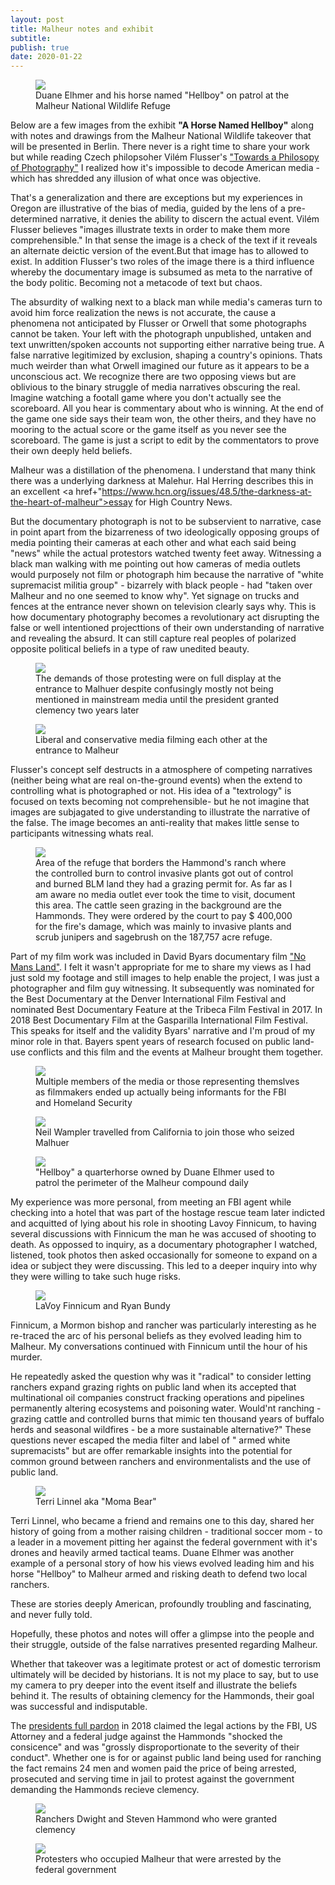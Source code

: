```yaml
---
layout: post
title: Malheur notes and exhibit
subtitle: 
publish: true
date: 2020-01-22  
---
```


<figure>
<img src="https://jonkalev.s3-us-west-2.amazonaws.com/DSCF3957-Malheur-Hellboy-dip.jpg">
<figcaption> Duane Elhmer and his horse named "Hellboy" on patrol at the Malheur National Wildlife Refuge</figcaption>
</figure>

Below are a few images from the exhibit <strong>"A Horse Named Hellboy"</strong> along with notes and drawings from the Malheur National Wildlife takeover that will be presented in Berlin.
There never is a right time to share your work but while reading Czech philopsoher Vilém Flusser's <a href="https://www.press.uchicago.edu/ucp/books/book/distributed/T/bo3535843.html">"Towards a Philosopy of Photography"</a> I realized how it's impossible to decode American media - which has shredded any illusion of what once was objective.

 That's a generalization and there are exceptions but my experiences in Oregon are illustrative of the bias of media, guided by the lens of a pre-determined narrative, it denies the ability to discern the actual event.
 Vilém Flusser believes "images illustrate texts in order to make them more comprehensible."
 In that sense the image is a check of the text if it reveals an alternate deictic version of the event.But that image has to allowed to exist.
 In addition Flusser's two roles of the image there is a third influence whereby the documentary image is subsumed as meta to the narrative of the body politic. Becoming not a metacode of text but chaos.
 
 The absurdity of walking next to a black man while media's cameras turn to avoid him force realization the news is not accurate, the cause a phenomena not anticipated by Flusser or Orwell that some photographs cannot be taken. Your left with the photograph unpublished, untaken and text unwritten/spoken accounts not supporting either narrative being true. A false narrative legitimized by exclusion, shaping a country's opinions. Thats much weirder than what Orwell imagined our future as it appears to be a unconscious act. We recognize there are two opposing views but are oblivious to the binary struggle of media narratives obscuring the real. Imagine watching a footall game where you don't actually see the scoreboard. All you hear is commentary about who is winning. At the end of the game one side says their team won, the other theirs, and they have no mooring to the actual score or the game itself as you never see the scoreboard. The game is just a script to edit by the commentators to prove their own deeply held beliefs. 
 
Malheur was a distillation of the phenomena. I understand that many think there was a underlying darkness at Malehur. Hal Herring describes this in an excellent <a href+"https://www.hcn.org/issues/48.5/the-darkness-at-the-heart-of-malheur">essay for High Country News</a>.

 But the documentary photograph is not to be subservient to narrative, case in point apart from the bizarreness of two ideologically opposing groups of media pointing their cameras at each other and what each said being "news" while the actual  protestors watched twenty feet away. Witnessing a black man walking with me pointing out how cameras of media outlets would purposely not film or photograph him because the narrative of "white supremacist militia group" - bizarrely with black people - had "taken over Malheur and no one seemed to know why". Yet signage on trucks and fences at the entrance never shown on television clearly says why.
 This is how documentary photography becomes a revolutionary act disrupting the false or well intentioned projecttions of their own understanding of narrative and revealing the absurd.
 It can still capture real peoples of polarized opposite political beliefs in a type of raw unedited beauty.

   <figure>
<img src="https://jonkalev.s3-us-west-2.amazonaws.com/DSCF3923-Malheur_02.jpg">
 <figcaption>The demands of those protesting were on full display at the entrance to Malhuer despite confusingly mostly not being mentioned in mainstream media until the president granted clemency two years later </figcaption>
 
</figure>

<figure>
 <img src="https://jonkalev.s3-us-west-2.amazonaws.com/malheur_13.jpg">
 <figcaption>Liberal and conservative media filming each other at the entrance to Malheur 
</figcaption>
</figure>

 Flusser's concept self destructs in a atmosphere of competing narratives (neither being what are real on-the-ground events) when the extend to controlling what is photographed or not. His idea of a "textrology" is focused on texts becoming not comprehensible- but he not imagine that images are subjagated to give understanding to illustrate the narrative of the false. 
 The image becomes an anti-reality that makes little sense to participants witnessing whats real. 
 
 <figure>
<img src="https://jonkalev.s3-us-west-2.amazonaws.com/DSCF4057-Malheur_HammondCows.jpg">
 <figcaption> Area of the refuge that borders the Hammond's ranch where the controlled burn to control invasive plants got out of control and burned BLM land they had a grazing permit for. As far as I am aware no media outlet ever took the time to visit, document this area. The cattle seen grazing in the background are the Hammonds. They were ordered by the court to pay $ 400,000 for the fire's damage, which was mainly to invasive plants and scrub junipers and sagebrush on the 187,757 acre refuge.  </figcaption>
</figure>
     
 <p>
Part of my film work was included in David Byars documentary film <a href="https://www.amazon.com/No-Mans-Land-Steve-Grasty/dp/B075RS7ZCY">"No Mans Land"</a>. I felt it wasn't appropriate for me to share my views as I had just sold my footage and still images to help enable the project, I was just a photographer and film guy witnessing.
 It subsequently was nominated for the Best Documentary at the Denver International Film Festival and nominated Best Documentary Feature at the Tribeca Film Festival in 2017. In 2018 Best Documentary Film at the Gasparilla International Film Festival.
 This speaks for itself and the validity Byars' narrative and I'm proud of my minor role in that.
 Bayers spent years of research focused on public land-use conflicts and this film and the events at Malheur brought them together.

<p>
<figure>
<img src="https://jonkalev.s3-us-west-2.amazonaws.com/20200113_malheur-01.jpg">
<figcaption>Multiple members of the media or those representing themslves as filmmakers ended up actually being informants for the FBI and Homeland Security</figcaption>
</figure>
 <figure>
 <img src="https://jonkalev.s3-us-west-2.amazonaws.com/malheur_12.jpg">
 <figcaption>Neil Wampler travelled from California to join those who seized Malhuer</figcaption>
</figure>
<figure>
<img src="https://jonkalev.s3-us-west-2.amazonaws.com/DSCF3982-Malhuer-Hellboy-dip2.jpg">
<figcaption> "Hellboy" a quarterhorse owned by Duane Elhmer used to patrol the perimeter of the Malheur compound daily</figcaption>
</figure>

<p>

My experience was more personal, from meeting an FBI agent while checking into a hotel that was part of the hostage rescue team later indicted and acquitted of lying about his role in shooting Lavoy Finnicum, to having several discussions with Finnicum the man he was accused of shooting to death. As oppossed to inquiry, as a documentary photographer I watched, listened, took photos then asked occasionally for someone to expand on a idea or subject they were discussing. This led to a deeper inquiry into why they were willing to take such huge risks.
<p>
 <figure>
<img src="https://jonkalev.s3-us-west-2.amazonaws.com/Malheur_Lavoy3.jpg">
 <figcaption>LaVoy Finnicum and Ryan Bundy</figcaption>
</figure> 
 <p>
Finnicum, a Mormon bishop and rancher was particularly interesting as he re-traced the arc of his personal beliefs as they evolved leading him to Malheur. My conversations continued with Finnicum until the hour of his murder. 
  
He repeatedly asked the question why was it "radical" to consider letting ranchers expand grazing rights on public land when its accepted that multinational oil companies construct fracking operations and pipelines permanently altering ecosystems and poisoning water. Would'nt ranching - grazing cattle and controlled burns that mimic ten thousand years of buffalo herds and seasonal wildfires - be a more sustainable alternative?" These questions never escaped the media filter and label of " armed white supremacists" but are offer remarkable insights into the potential for common ground between ranchers and environmentalists and the use of public land.
  <p>
<figure>
<img src="https://jonkalev.s3-us-west-2.amazonaws.com/Malheur_Terri.jpg">
<figcaption>Terri Linnel aka "Moma Bear"</figcaption>
</figure>
   <p>
Terri Linnel, who became a friend and remains one to this day, shared her history of going from a mother raising children - traditional soccer mom - to a leader in a movement pitting her against the federal government with it's drones and heavily armed tactical teams.
Duane Elhmer was another example of a personal story of how his views evolved leading him and his horse "Hellboy" to Malheur armed and risking death to defend two local ranchers. 

These are stories deeply American, profoundly troubling and fascinating, and never fully told. 

Hopefully, these photos and notes will offer a glimpse into the people and their struggle, outside of the false narratives presented regarding Malheur. 
<p>Whether that takeover was a legitimate protest or act of domestic terrorism ultimately will be decided by historians. It is not my place to say, but to use my camera to pry deeper into the event itself and illustrate the beliefs behind it. The results of obtaining clemency for the Hammonds, their goal was successful and indisputable. 
 <p>
 The <a href="https://www.whitehouse.gov/briefings-statements/statement-press-secretary-regarding-executive-clemency-dwight-steven-hammond/">  presidents full pardon</a> in 2018 claimed the legal actions by the FBI, US Attorney and a federal judge against the Hammonds "shocked the consicence" and was "grossly disproportionate to the severity of their conduct". 
 Whether one is for or against public land being used for ranching the fact remains 24 men and women paid the price of being arrested, prosecuted and serving time in jail to protest against the government demanding the Hammonds recieve clemency.
 




<figure>
<img src="https://jonkalev.s3-us-west-2.amazonaws.com/Malheur_Hammonds.jpg">
<figcaption>Ranchers Dwight and Steven Hammond who were granted clemency</figcaption>
</figure>
<figure>
<img src="https://jonkalev.s3-us-west-2.amazonaws.com/malheur_15.jpg">
<figcaption>Protesters who occupied Malheur that were arrested by the federal government</figcaption>
</figure>




